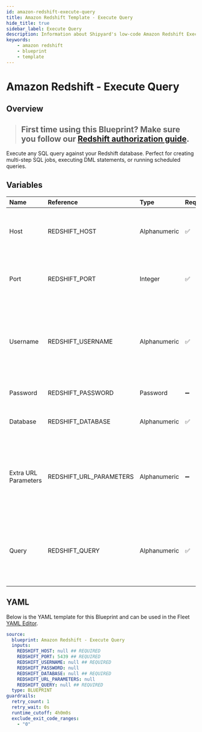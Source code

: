 ```yaml
---
id: amazon-redshift-execute-query
title: Amazon Redshift Template - Execute Query
hide_title: true
sidebar_label: Execute Query
description: Information about Shipyard's low-code Amazon Redshift Execute Query blueprint. Execute any SQL query against your Redshift database. Perfect for creating multi-step SQL jobs, executing DML statements, or running scheduled queries.
keywords:
    - amazon redshift
    - blueprint
    - template
---
```


# Amazon Redshift - Execute Query

## Overview

> ## **First time using this Blueprint? Make sure you follow our [Redshift authorization guide](https://www.shipyardapp.com/docs/blueprint-library/amazon-redshift/amazon-redshift-authorization/)**.

Execute any SQL query against your Redshift database. Perfect for creating multi-step SQL jobs, executing DML statements, or running scheduled queries.



## Variables

| Name                 | Reference               | Type         | Required           | Default | Options | Description                                                                                                       |
|:---------------------|:------------------------|:-------------|:-------------------|:--------|:--------|:------------------------------------------------------------------------------------------------------------------|
| Host                 | REDSHIFT_HOST           | Alphanumeric | :white_check_mark: | -       | -       | The domain or the IP address of the database you want to connect to.                                              |
| Port                 | REDSHIFT_PORT           | Integer      | :white_check_mark: | 5439    | -       | Port number where the database accepts inbound connections.                                                       |
| Username             | REDSHIFT_USERNAME       | Alphanumeric | :white_check_mark: | -       | -       | Username configured as part of the database credentials. See Authorization documentation for more information.    |
| Password             | REDSHIFT_PASSWORD       | Password     | :heavy_minus_sign: | -       | -       | Password for the provided username                                                                                |
| Database             | REDSHIFT_DATABASE       | Alphanumeric | :white_check_mark: | -       | -       | Name of the database that you want to connect to                                                                  |
| Extra URL Parameters | REDSHIFT_URL_PARAMETERS | Alphanumeric | :heavy_minus_sign: | -       | -       | Extra parameters that will be placed at the end of the connection string, after the "?". Must be separated by "&" |
| Query                | REDSHIFT_QUERY          | Alphanumeric | :white_check_mark: | -       | -       | Any SQL query that runs a job against the database (CREATE, DROP, INSERT, etc.). Formatting is ignored            |


## YAML

Below is the YAML template for this Blueprint and can be used in the Fleet [YAML Editor](../../reference/fleets/yaml-editor.md).

```yaml
source:
  blueprint: Amazon Redshift - Execute Query
  inputs:
    REDSHIFT_HOST: null ## REQUIRED
    REDSHIFT_PORT: 5439 ## REQUIRED
    REDSHIFT_USERNAME: null ## REQUIRED
    REDSHIFT_PASSWORD: null 
    REDSHIFT_DATABASE: null ## REQUIRED
    REDSHIFT_URL_PARAMETERS: null 
    REDSHIFT_QUERY: null ## REQUIRED
  type: BLUEPRINT
guardrails:
  retry_count: 1
  retry_wait: 0s
  runtime_cutoff: 4h0m0s
  exclude_exit_code_ranges:
    - "0"
```
